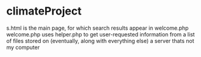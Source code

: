 # climateProject
s.html is the main page, for which search results appear in welcome.php
welcome.php uses helper.php to get user-requested information from a list of files stored on (eventually, along with everything else) a server thats not my computer
